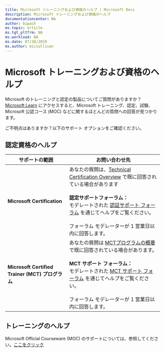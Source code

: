 ```yaml
---
title: Microsoft トレーニングおよび資格のヘルプ | Microsoft Docs
description: Microsoft トレーニングおよび資格のヘルプ
documentationcenter: NA
author: bipach
ms.topic: article
ms.tgt_pltfrm: NA
ms.workload: NA
ms.date: 07/30/2019
ms.author: micsullivan
---
```

# Microsoft トレーニングおよび資格のヘルプ

Microsoft のトレーニングと認定の製品についてご質問がありますか？[Microsoft Learn](/learn/certifications/) にアクセスすると、Microsoft トレーニング、認定、試験、Microsoft 公認コース (MOC) などに関するほとんどの質問への回答が見つかります。

ご不明点はありますか？以下のサポート オプションをご確認ください。

## 認定資格のヘルプ

| サポートの範囲 | お問い合わせ先 |
|------------- |--- |
| **Microsoft Certification** | あなたの質問は、[Technical Certification Overview](https://www.microsoft.com/learning/certification-overview.aspx) で既に回答されている場合があります <br/><br/>  **認定サポートフォーラム：**<br/>モデレートされた [認証サポート フォーラム](https://aka.ms/MCPForum) を通じてヘルプをご覧ください。<br/><br/>  フォーラム モデレーターが 1 営業日以内に回答します。|
| **Microsoft Certified Trainer (MCT) プログラム** | あなたの質問は [MCTプログラムの概要](https://www.microsoft.com/learning/mct-certification.aspx)で既に回答されている場合があります。<br/><br/>  **MCT サポート フォーラム：**<br/> モデレートされた [MCT サポート フォーラム](https://aka.ms/MCTForum) を通じてヘルプをご覧ください。<br/><br/> フォーラム モデレーターが 1 営業日以内に回答します。|

## トレーニングのヘルプ

Microsoft Official Courseware (MOC) のサポートについては、参照してください。[ここをクリック](https://docs.microsoft.com/learn/certifications/certification-and-training-help)